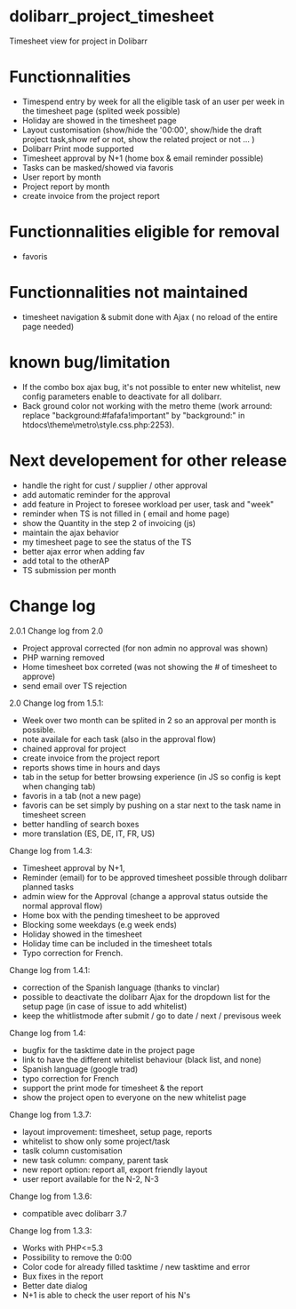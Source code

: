 # dolibarr_project_timesheet
Timesheet view for project in Dolibarr


# Functionnalities
 - Timespend entry by week for all the eligible task of an user per week in the timesheet page (splited week possible)
 - Holiday are showed in the timesheet page
 - Layout customisation (show/hide the '00:00', show/hide the draft project task,show ref or not, show the related project or not ... )
 - Dolibarr Print mode supported 
 - Timesheet approval by N+1 (home box & email reminder possible)
 - Tasks can be masked/showed via favoris
 - User report by month
 - Project report by month
 - create invoice from the project report

 
# Functionnalities eligible for removal
- favoris 

# Functionnalities not maintained
 - timesheet navigation & submit done with Ajax ( no reload of the entire page needed)

# known bug/limitation
- If the combo box ajax bug, it's not possible to enter new whitelist, new config parameters enable to deactivate for all dolibarr.
- Back ground color not working with the metro theme (work arround: replace "background:#fafafa!important" by "background:" in htdocs\theme\metro\style.css.php:2253).



# Next developement for other release

- handle the right for cust /  supplier / other approval  
- add automatic reminder for the approval
- add feature in Project to foresee workload per user, task and "week"
- reminder when TS is not filled in ( email and home page)
- show the Quantity in the step 2 of invoicing (js)
- maintain the ajax behavior
- my timesheet page to see the status of the TS
- better ajax error when adding fav
- add total to the otherAP
- TS submission per month



# Change log
2.0.1 Change log from 2.0
 - Project approval corrected (for non admin no approval was shown)
 - PHP warning removed
 - Home timesheet box correted (was not showing the # of timesheet to approve)
 - send email over TS rejection

2.0 Change log from 1.5.1:   
 - Week over two month can be splited in 2 so an approval per month is possible.
 - note availale for each task (also in the approval flow)    
 - chained approval for project
 - create invoice from the project report
 - reports shows time in hours and days
 - tab in the setup for better browsing experience (in JS so config is kept when changing tab)
 - favoris in a tab (not a new page)
 - favoris can be set simply by pushing on a star next to the task name in timesheet screen
 - better handling of search boxes
 - more translation (ES, DE, IT, FR, US)



Change log from 1.4.3:

 - Timesheet approval by N+1, 
 - Reminder (email) for to be approved timesheet possible through dolibarr planned tasks 
 - admin wiew for the Approval (change a approval status outside the normal approval flow)
 - Home box with the pending timesheet to be approved
 - Blocking some weekdays (e.g week ends)
 - Holiday showed in the timesheet
 - Holiday time can be included in the timesheet totals
 - Typo correction for French.
 
Change log from 1.4.1: 

 - correction of the Spanish language (thanks to vinclar)
 - possible to deactivate the dolibarr Ajax for the dropdown list for the setup page (in case of issue to add whitelist) 
 - keep the whitlistmode after submit / go to date / next / previsous week


Change log from 1.4: 

- bugfix for the tasktime date in the project page
- link to have the different whitelist behaviour (black list, and none)
- Spanish language (google trad)
- typo correction for French
- support the print mode for timesheet & the report
- show the project open to everyone on the new whitelist page

Change log from 1.3.7:

- layout improvement: timesheet, setup page, reports
- whitelist to show only some project/task
- taslk column customisation 
- new task column: company, parent task
- new report option: report all, export friendly layout
- user report available for the N-2, N-3 

Change log from 1.3.6:

- compatible avec dolibarr 3.7


Change log from 1.3.3:

- Works with PHP<=5.3
- Possibility to remove the 0:00
- Color code for already filled tasktime / new tasktime and error
- Bux fixes in the report
- Better date dialog
- N+1 is able to check the user report of his N's
